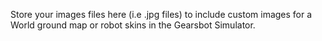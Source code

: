 Store your images files here (i.e .jpg files) to include custom images for a World ground map or robot skins in the Gearsbot Simulator.
